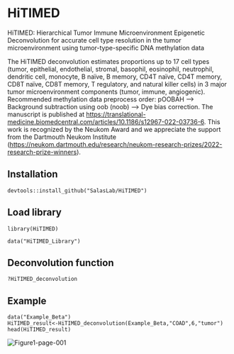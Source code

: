 # HiTIMED

HiTIMED: Hierarchical Tumor Immune Microenvironment Epigenetic Deconvolution for accurate cell type resolution in the tumor microenvironment using tumor-type-specific DNA methylation data

The HiTIMED deconvolution estimates proportions up to 17 cell types (tumor, epithelial, endothelial, stromal, basophil, eosinophil, neutrophil, dendritic cell, monocyte, B naïve, B memory, CD4T naïve, CD4T memory, CD8T naïve, CD8T memory, T regulatory, and natural killer cells) in 3 major tumor microenvironment components (tumor, immune, angiogenic). Recommended methylation data preprocess order: pOOBAH --> Background subtraction using oob (noob) --> Dye bias correction.
The manuscript is published at https://translational-medicine.biomedcentral.com/articles/10.1186/s12967-022-03736-6.
This work is recognized by the Neukom Award and we appreciate the support from the Dartmouth Neukom Institute (https://neukom.dartmouth.edu/research/neukom-research-prizes/2022-research-prize-winners).

## Installation
```
devtools::install_github("SalasLab/HiTIMED")
```

## Load library 
```
library(HiTIMED)

data("HiTIMED_Library")
```

## Deconvolution function
```
?HiTIMED_deconvolution
```

## Example
```
data("Example_Beta")
HiTIMED_result<-HiTIMED_deconvolution(Example_Beta,"COAD",6,"tumor")
head(HiTIMED_result)
```


![Figure1-page-001](https://user-images.githubusercontent.com/32206453/169862267-50e498fd-da1c-4625-a424-84de59438446.jpg)
